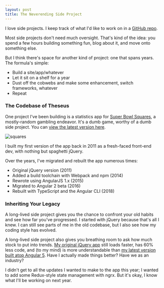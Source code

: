 ```yaml
---
layout: post
title: The Neverending Side Project
---
```


I love side projects. I keep track of what I'd like to work on in a [GitHub repo](https://github.com/mattdsteele/side-projects/issues/).

Most side projects don't need much oversight. That's kind of the idea: you spend a few hours building something fun, blog about it, and move onto something else.

But I think there's space for another kind of project: one that spans years. The formula's simple:

- Build a site/app/whatever
- Let it sit on a shelf for a year
- Dust off the cobwebs and make some enhancement, switch frameworks, whatever
- Repeat

### The Codebase of Theseus

One project I've been building is a statistics app for [Super Bowl Squares](https://web.archive.org/web/20180206183833/http://www.superbowlsquares.org:80/how-to-play), a mostly-random gambling endeavor. It's a dumb game, worthy of a dumb side project. You can [view the latest version here](https://web.archive.org/web/20210515101151/https://projects.steele.blue/squares/ng5/).

![squares](https://images.performgroup.com/di/library/sporting_news/8/e4/super-bowl-squares-012815-ftrjpg_192r85vn9rmv61fzavaolc2i8s.jpg?t=846249227&w=960&quality=70)

I built my first version of the app back in 2011 as a fresh-faced front-end dev, with nothing but spaghetti jQuery.

Over the years, I've migrated and rebuilt the app numerous times:

- Original jQuery version (2011)
- Added a build toolchain with Webpack and npm (2014)
- Rewrote using AngularJS 1.x (2015)
- Migrated to Angular 2 beta (2016)
- Rebuilt with TypeScript and the Angular CLI (2018)

### Inheriting Your Legacy

A long-lived side project gives you the chance to confront your old habits and see how far you've progressed. I started with jQuery because that's all I knew. I can still see parts of me in the old codebase, but I also see how my coding style has evolved.

A long-lived side project also gives you breathing room to ask how much stock to put into trends. [My original jQuery app][jq] still loads faster, has 60% less code, and (to my mind) is more understandable than [my latest version built atop Angular 5][ng5]. Have I actually made things better? Have we as an industry?

I didn't get to all the updates I wanted to make to the app this year; I wanted to add some Redux-style state management with ngrx. But it's okay, I know what I'll be working on next year.

[jq]: https://github.com/mattdsteele/football-squares/blob/jquery/js/squares.js
[ng5]: https://github.com/mattdsteele/football-squares/tree/master/src
